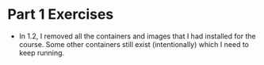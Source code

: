 # Part 1 Exercises


- In 1.2, I removed all the containers and images that I had installed for the course. Some other containers still exist (intentionally) which I need to keep running.
